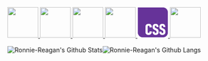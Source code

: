 <p>
<a href="https://en.wikipedia.org/wiki/C_(programming_language)">
    <img src="https://raw.githubusercontent.com/danielcranney/profileme-dev/refs/heads/main/public/icons/skills/c-colored.svg"  width="69" height="69"/>
</a>
<a href="https://isocpp.org/">
    <img src="https://raw.githubusercontent.com/danielcranney/profileme-dev/refs/heads/main/public/icons/skills/cplusplus-colored.svg"  width="69" height="69"/>
</a>
<a href="https://www.lua.org/">
    <img src="https://upload.wikimedia.org/wikipedia/commons/thumb/c/cf/Lua-Logo.svg/600px-Lua-Logo.svg.png?20169107024942"  width="69" height="69"/>
</a>
<a href="https://developer.mozilla.org/en-US/docs/Web/HTML">
    <img src="https://raw.githubusercontent.com/danielcranney/profileme-dev/refs/heads/main/public/icons/skills/html5-colored.svg"  width="69" height="69"/>
</a>
<a href="https://developer.mozilla.org/en-US/docs/Web/CSS">
    <img src="https://raw.githubusercontent.com/danielcranney/profileme-dev/refs/heads/main/public/icons/skills/css3-colored.svg"  width="69" height="69"/>
</a>
<a href="https://developer.mozilla.org/en-US/docs/Learn/Getting_started_with_the_web/JavaScript_basics">
    <img src="https://raw.githubusercontent.com/danielcranney/profileme-dev/refs/heads/main/public/icons/skills/javascript-colored.svg"  width="69" height="69"/>
</a>
</p>

<img align="center" style="padding:0" src="https://github-readme-stats-diced.vercel.app/api?username=Ronnie-Reagan&show_icons=true&count_private=true&include_all_commits=true&hide=contribs&hide_border=true&hide_title=true&hide_border=true&bg_color=0d1117&text_color=ffffff" alt="Ronnie-Reagan's Github Stats"><img align="center" style="padding:0" src="https://github-readme-stats-diced.vercel.app/api/top-langs/?username=Ronnie-Reagan&layout=compact&hide_border=true&hide_border=true&bg_color=0d1117&text_color=ffffff" alt="Ronnie-Reagan's Github Langs">

